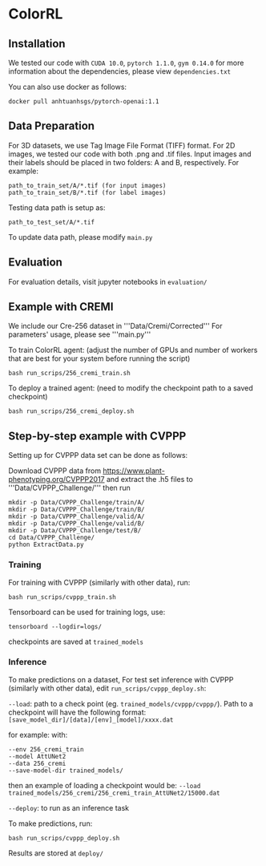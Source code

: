 # ColorRL

## Installation
We tested our code with ```CUDA 10.0```, ```pytorch 1.1.0```, ```gym 0.14.0```
for more information about the dependencies, please view ```dependencies.txt```

You can also use docker as follows:
```
docker pull anhtuanhsgs/pytorch-openai:1.1
```

## Data Preparation
For 3D datasets, we use Tag Image File Format (TIFF) format. For 2D images, we tested our code with both .png and .tif files.
Input images and their labels should be placed in two folders: A and B, respectively. For example:
```
path_to_train_set/A/*.tif (for input images)
path_to_train_set/B/*.tif (for label images)
```
Testing data path is setup as:
```
path_to_test_set/A/*.tif
```
To update data path, please modify ```main.py```

## Evaluation
For evaluation details, visit jupyter notebooks in ```evaluation/```

## Example with CREMI
We include our Cre-256 dataset in '''Data/Cremi/Corrected'''
For parameters' usage, please see '''main.py'''

To train ColorRL agent: (adjust the number of GPUs and number of workers that are best for your system before running the script)
```
bash run_scrips/256_cremi_train.sh
```
To deploy a trained agent: (need to modify the checkpoint path to a saved checkpoint)
```
bash run_scrips/256_cremi_deploy.sh
```

## Step-by-step example with CVPPP
Setting up for CVPPP data set can be done as follows:

Download CVPPP data from <https://www.plant-phenotyping.org/CVPPP2017>
and extract the .h5 files to '''Data/CVPPP_Challenge/''' then run

```
mkdir -p Data/CVPPP_Challenge/train/A/
mkdir -p Data/CVPPP_Challenge/train/B/
mkdir -p Data/CVPPP_Challenge/valid/A/
mkdir -p Data/CVPPP_Challenge/valid/B/
mkdir -p Data/CVPPP_Challenge/test/B/
cd Data/CVPPP_Challenge/
python ExtractData.py
```

### Training
For training with CVPPP (similarly with other data), run:
```
bash run_scrips/cvppp_train.sh
```

Tensorboard can be used for training logs, use:
```
tensorboard --logdir=logs/
```

checkpoints are saved at ```trained_models```

### Inference
To make predictions on a dataset, For test set inference with CVPPP (similarly with other data), edit ```run_scrips/cvppp_deploy.sh```:

```--load```: path to a check point (eg. ```trained_models/cvppp/cvppp/```). Path to a checkpoint will have the following format:
```[save_model_dir]/[data]/[env]_[model]/xxxx.dat```

for example: 
with:
```
--env 256_cremi_train
--model AttUNet2
--data 256_cremi
--save-model-dir trained_models/
```
then an example of loading a checkpoint would be:
```--load trained_models/256_cremi/256_cremi_train_AttUNet2/15000.dat```

```--deploy```: to run as an inference task


To make predictions, run:
```
bash run_scrips/cvppp_deploy.sh
```
Results are stored at ```deploy/```